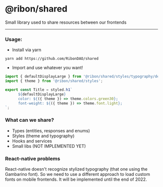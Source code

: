 # @ribon/shared
Small library used to share resources between our frontends
<hr/>



### Usage:
- Install via yarn
 ```console
yarn add https://github.com/RibonDAO/shared
```

- Import and use whatever you want!
```js
import { defaultDisplayLarge } from '@ribon/shared/styles/typography/default';
import { theme } from '@ribon/shared/styles';

export const Title = styled.h1`
      ${defaultDisplayLarge}
      color: ${({ theme }) => theme.colors.green30};
      font-weight: ${({ theme }) => theme.font.light};
`;
```

### What can we share?
- Types (entities, responses and enums)
- Styles (theme and typography)
- Hooks and services
- Small libs (NOT IMPLEMENTED YET)



### React-native problems
React-native doesn't recognize stylized typography (that one using the Gambarino font). So we need to use a different approach to load custom fonts on mobile frontends.
It will be implemented until the end of 2022.



